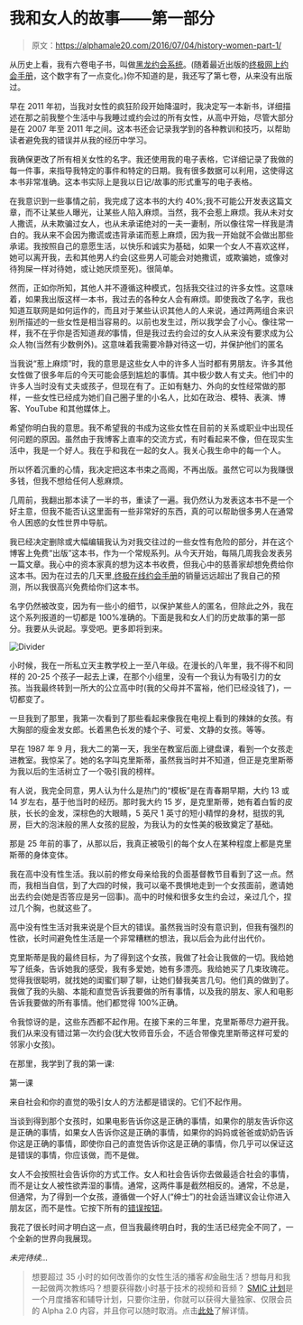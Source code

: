 # 我和女人的故事——第一部分

> 原文：<https://alphamale20.com/2016/07/04/history-women-part-1/>

从历史上看，我有六卷电子书，叫做[黑龙约会系统](http://www.blackdragonsystem.com/productsservices.html)。(随着最近出版的[终极网上约会手册](http://www.onlinedatingsuccessnow.com)，这个数字有了一点变化。)你不知道的是，我还写了第七卷，从来没有出版过。

早在 2011 年初，当我对女性的疯狂阶段开始降温时，我决定写一本新书，详细描述在那之前我整个生活中与我睡过或约会过的所有女性，从高中开始，尽管大部分是在 2007 年至 2011 年之间。这本书还会记录我学到的各种教训和技巧，以帮助读者避免我的错误并从我的经历中学习。

我确保更改了所有相关女性的名字。我还使用我的电子表格，它详细记录了我做的每一件事，来指导我特定的事件和特定的日期。我有很多数据可以利用，这使得这本书非常准确。这本书实际上是我以日记/故事的形式重写的电子表格。

在我意识到一些事情之前，我完成了这本书的大约 40%;我不可能公开发表这篇文章，而不让某些人曝光，让某些人陷入麻烦。当然，我不会惹上麻烦。我从未对女人撒谎，从未欺骗过女人，也从未承诺绝对的一夫一妻制，所以像往常一样我是清白的。我从来不会因为撒谎或违背承诺而惹上麻烦，因为我一开始就不会做出那些承诺。我按照自己的意愿生活，以快乐和诚实为基础，如果一个女人不喜欢这样，她可以离开我，去和其他男人约会(这些男人可能会对她撒谎，或欺骗她，或像对待狗屎一样对待她，或让她厌烦至死)。很简单。

然而，正如你所知，其他人并不遵循这种模式，包括我交往过的许多女性。这意味着，如果我出版这样一本书，我过去的各种女人会有麻烦。即使我改了名字，我也知道互联网是如何运作的，而且对于某些认识其他人的人来说，通过两两组合来识别所描述的一些女性是相当容易的。以前也发生过，所以我学会了小心。像往常一样，我不在乎你是否知道*我的*事情，但是我过去约会过的女人从来没有要求成为公众人物(当然有少数例外)。这意味着我需要冷静对待这一切，并保护他们的匿名

当我说“惹上麻烦”时，我的意思是这些女人中的许多人当时都有男朋友。许多其他女性做了很多年后的今天可能会感到尴尬的事情。其中极少数人有丈夫。他们中的许多人当时没有丈夫或孩子，但现在有了。正如有魅力、外向的女性经常做的那样，一些女性已经成为她们自己圈子里的小名人，比如在政治、模特、表演、博客、YouTube 和其他媒体上。

希望你明白我的意思。我不希望我的书成为这些女性在目前的关系或职业中出现任何问题的原因。虽然由于我博客上直率的交流方式，有时看起来不像，但在现实生活中，我是一个好人。我在乎和我在一起的女人。我关心我生命中的每一个人。

所以怀着沉重的心情，我决定把这本书束之高阁，不再出版。虽然它可以为我赚很多钱，但我不想给任何人惹麻烦。

几周前，我翻出那本读了一半的书，重读了一遍。我仍然认为发表这本书不是一个好主意，但我不能否认这里面有一些非常好的东西，真的可以帮助很多男人在通常令人困惑的女性世界中导航。

我已经决定删除或大幅编辑我认为对我交往过的一些女性有危险的部分，并在这个博客上免费“出版”这本书，作为一个常规系列。从今天开始，每隔几周我会发表另一篇文章。我心中的资本家真的想为这本书收费，但我心中的慈善家却想免费给你这本书。因为在过去的几天里,[终极在线约会手册](http://www.onlinedatingsuccessnow.com)的销量远远超出了我自己的预测，所以我很高兴免费给你们这本书。

名字仍然被改变，因为有一些小的细节，以保护某些人的匿名，但除此之外，我在这个系列报道的一切都是 100%准确的。下面是我和女人们的历史故事的第一部分。我要从头说起。享受吧。更多即将到来。

![Divider](img/a7e49f4246748d10d23b9f8829a0320a.png)

小时候，我在一所私立天主教学校上一至八年级。在漫长的八年里，我不得不和同样的 20-25 个孩子一起去上课，在那个小组里，没有一个我认为有吸引力的女孩。当我最终转到一所大的公立高中时(我的父母并不富裕，他们已经没钱了)，一切都变了。

一旦我到了那里，我第一次看到了那些看起来像我在电视上看到的辣妹的女孩。有大胸部的瘦金发女郎。长着黑色长发的矮个子、可爱、文静的女孩。等等。

早在 1987 年 9 月，我大二的第一天，我坐在教室后面上键盘课，看到一个女孩走进教室。我惊呆了。她的名字叫克里斯蒂，虽然我当时并不知道，但正是克里斯蒂为我以后的生活树立了一个吸引我的榜样。

有人说，我完全同意，男人认为什么是热门的“模板”是在青春期早期，大约 13 或 14 岁左右，基于他当时的经历。那时我大约 15 岁，是克里斯蒂，她有着白皙的皮肤，长长的金发，深棕色的大眼睛，5 英尺 1 英寸的短小精悍的身材，挺拔的乳房，巨大的泡沫般的黑人女孩的屁股，为我认为的女性美的极致奠定了基础。

那是 25 年前的事了，从那以后，我真正被吸引的每个女人在某种程度上都是克里斯蒂的身体变体。

我在高中没有性生活。我以前的修女母亲给我的负面基督教节目看到了这一点。然而，我相当自信，到了大四的时候，我可以毫不畏惧地走到一个女孩面前，邀请她出去约会(她是否答应是另一回事)。高中的时候和很多女生约会过，亲过几个，捏过几个胸，也就这些了。

高中没有性生活对我来说是个巨大的错误。虽然我当时没有意识到，但我有强烈的性欲，长时间避免性生活是一个非常糟糕的想法，我以后会为此付出代价。

克里斯蒂是我的最终目标，为了得到这个女孩，我做了社会让我做的一切。我给她写了纸条，告诉她我的感受，我有多爱她，她有多漂亮。我给她买了几束玫瑰花。觉得我很聪明，就找她的闺蜜们聊了聊，让她们替我美言几句。他们真的做到了。我做了我的头脑、本能和直觉告诉我要做的所有事情，以及我的朋友、家人和电影告诉我要做的所有事情。他们都觉得 100%正确。

令我惊讶的是，这些东西都不起作用。在接下来的三年里，克里斯蒂尽力避开我。我们从来没有错过第一次约会(犹大牧师音乐会，不适合带像克里斯蒂这样可爱的邻家小女孩)。

在那里，我学到了我的第一课:

第一课

来自社会和你的直觉的吸引女人的方法都是错误的。它们不起作用。

当谈到得到那个女孩时，如果电影告诉你这是正确的事情，如果你的朋友告诉你这是正确的事情，如果女人告诉你这是正确的事情，如果你的妈妈或爸爸或奶奶告诉你这是正确的事情，即使你自己的直觉告诉你这是正确的事情，你几乎可以保证这是错误的事情，你应该做，而不是做。

女人不会按照社会告诉你的方式工作。女人和社会告诉你去做最适合社会的事情，而不是让女人被性欲弄湿的事情。通常，这两件事是截然相反的。通常，不总是，但通常，为了得到一个女孩，遵循做一个好人(“绅士”)的社会适当建议会让你进入朋友区，而不是性。它按下所有的[错误按钮](https://blackdragonblog.com/2013/08/01/womens-three-buttons/)。

我花了很长时间才明白这一点，但当我最终明白时，我的生活已经完全不同了，一个全新的世界向我展现。

*未完待续...*

> 想要超过 35 小时的如何改善你的女性生活的播客*和*金融生活？想每月和我一起做两次教练吗？想要获得数小时基于技术的视频和音频？ [SMIC 计划](https://alphamale20.kartra.com/page/vIL17)是一个月度播客和辅导计划，只要你注册，你就可以获得大量独家、仅限会员的 Alpha 2.0 内容，并且你可以随时取消。点击[此处](https://alphamale20.kartra.com/page/vIL17)了解详情。
> 
> 